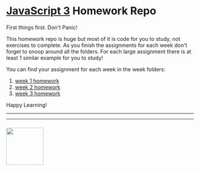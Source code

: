 # [JavaScript 3](https://github.com/be-hacking-hyf/javascript-3) Homework Repo

First things first.  Don't Panic!

This homework repo is huge but most of it is code for you to study, not exercises to complete.  As you finish the assignments for each week don't forget to snoop around all the folders.  For each large assignment there is at least 1 similar example for you to study!

You can find your assignment for each week in the week folders:
1. [week 1 homework](./week-1)
1. [week 2 homework](./week-2)
1. [week 3 homework](./week-3)

Happy Learning!

___
___
### <a href="https://hackyourfuture.be" target="_blank"><img src="https://pbs.twimg.com/profile_images/984474625009741824/Bs_qKx6-_400x400.jpg" width="100" height="100"></img></a>
